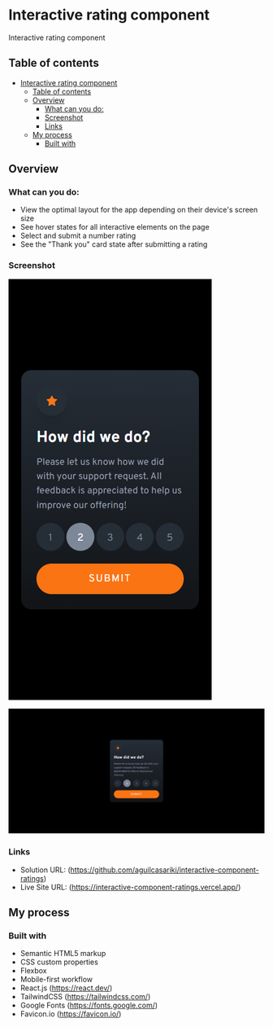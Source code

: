 # Interactive rating component 

Interactive rating component 

## Table of contents

- [Interactive rating component](#interactive-rating-component)
  - [Table of contents](#table-of-contents)
  - [Overview](#overview)
    - [What can you do:](#what-can-you-do)
    - [Screenshot](#screenshot)
    - [Links](#links)
  - [My process](#my-process)
    - [Built with](#built-with)



## Overview

### What can you do:

- View the optimal layout for the app depending on their device's screen size
- See hover states for all interactive elements on the page
- Select and submit a number rating
- See the "Thank you" card state after submitting a rating

### Screenshot

![Screenshot](./public/mobile-interactive-component-ratings.png)

![Screenshot](./public/desktop-interactive-component-ratings.png)


### Links

- Solution URL: (https://github.com/aguilcasariki/interactive-component-ratings)
- Live Site URL: (https://interactive-component-ratings.vercel.app/)

## My process

### Built with

- Semantic HTML5 markup
- CSS custom properties
- Flexbox
- Mobile-first workflow
- React.js (https://react.dev/)
- TailwindCSS (https://tailwindcss.com/)
- Google Fonts (https://fonts.google.com/)
- Favicon.io (https://favicon.io/)

